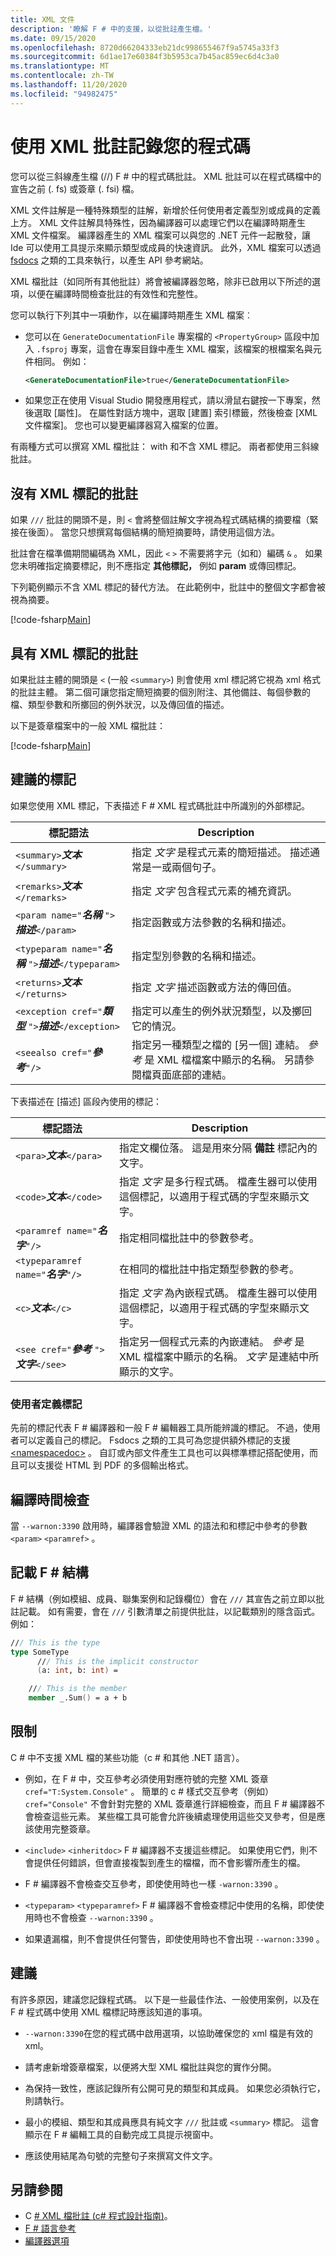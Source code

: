 ```yaml
---
title: XML 文件
description: '瞭解 F # 中的支援，以從批註產生檔。'
ms.date: 09/15/2020
ms.openlocfilehash: 8720d66204333eb21dc998655467f9a5745a33f3
ms.sourcegitcommit: 6d1ae17e60384f3b5953ca7b45ac859ec6d4c3a0
ms.translationtype: MT
ms.contentlocale: zh-TW
ms.lasthandoff: 11/20/2020
ms.locfileid: "94982475"
---
```

# <a name="document-your-code-with-xml-comments"></a>使用 XML 批註記錄您的程式碼

您可以從三斜線產生檔 (//) F # 中的程式碼批註。 XML 批註可以在程式碼檔中的宣告之前 (. fs) 或簽章 (. fsi) 檔。

XML 文件註解是一種特殊類型的註解，新增於任何使用者定義型別或成員的定義上方。
XML 文件註解具特殊性，因為編譯器可以處理它們以在編譯時期產生 XML 文件檔案。
編譯器產生的 XML 檔案可以與您的 .NET 元件一起散發，讓 Ide 可以使用工具提示來顯示類型或成員的快速資訊。 此外，XML 檔案可以透過 [fsdocs](http://fsprojects.github.io/FSharp.Formatting/) 之類的工具來執行，以產生 API 參考網站。

XML 檔批註（如同所有其他批註）將會被編譯器忽略，除非已啟用以下所述的選項，以便在編譯時間檢查批註的有效性和完整性。

您可以執行下列其中一項動作，以在編譯時期產生 XML 檔案︰

- 您可以在 `GenerateDocumentationFile` 專案檔的 `<PropertyGroup>` 區段中加入 `.fsproj` 專案，這會在專案目錄中產生 XML 檔案，該檔案的根檔案名與元件相同。 例如：

   ```xml
   <GenerateDocumentationFile>true</GenerateDocumentationFile>
   ```

- 如果您正在使用 Visual Studio 開發應用程式，請以滑鼠右鍵按一下專案，然後選取 [屬性]。 在屬性對話方塊中，選取 [建置] 索引標籤，然後檢查 [XML 文件檔案]。 您也可以變更編譯器寫入檔案的位置。

有兩種方式可以撰寫 XML 檔批註： with 和不含 XML 標記。 兩者都使用三斜線批註。

## <a name="comments-without-xml-tags"></a>沒有 XML 標記的批註

如果 `///` 批註的開頭不是，則 `<` 會將整個註解文字視為程式碼結構的摘要檔（緊接在後面）。 當您只想撰寫每個結構的簡短摘要時，請使用這個方法。

批註會在檔準備期間編碼為 XML，因此 `<` `>` 不需要將字元（如和）編碼 `&` 。 如果您未明確指定摘要標記，則不應指定 **其他標記，** 例如 **param** 或傳回標記。

下列範例顯示不含 XML 標記的替代方法。 在此範例中，批註中的整個文字都會被視為摘要。

[!code-fsharp[Main](~/samples/snippets/fsharp/lang-ref-2/snippet7102.fs)]

## <a name="comments-with-xml-tags"></a>具有 XML 標記的批註

如果批註主體的開頭是 `<` (一般 `<summary>`) 則會使用 xml 標記將它視為 xml 格式的批註主體。 第二個可讓您指定簡短摘要的個別附注、其他備註、每個參數的檔、類型參數和所擲回的例外狀況，以及傳回值的描述。

以下是簽章檔案中的一般 XML 檔批註：

[!code-fsharp[Main](~/samples/snippets/fsharp/lang-ref-2/snippet7101.fs)]

## <a name="recommended-tags"></a>建議的標記

如果您使用 XML 標記，下表描述 F # XML 程式碼批註中所識別的外部標記。

| 標記語法                                  | Description |
|---------------------------------------------|-----------|
| `<summary>`**_文本_**`</summary>`           | 指定 *文字* 是程式元素的簡短描述。 描述通常是一或兩個句子。|
| `<remarks>`**_文本_**`</remarks>`           | 指定 *文字* 包含程式元素的補充資訊。|
| `<param name="`**_名稱_** `">`**_描述_**`</param>` | 指定函數或方法參數的名稱和描述。|
| `<typeparam name="`**_名稱_** `">`**_描述_**`</typeparam>` | 指定型別參數的名稱和描述。|
| `<returns>`**_文本_**`</returns>`           | 指定 *文字* 描述函數或方法的傳回值。|
| `<exception cref="`**_類型_** `">`**_描述_**`</exception>` |指定可以產生的例外狀況類型，以及擲回它的情況。|
| `<seealso cref="`**_參考_**`"/>`      | 指定另一種類型之檔的 [另一個] 連結。 *參考* 是 XML 檔檔案中顯示的名稱。 另請參閱檔頁面底部的連結。|

下表描述在 [描述] 區段內使用的標記：

| 標記語法                                | Description |
|-------------------------------------------|-------------|
| `<para>`**_文本_**`</para>`               | 指定文欄位落。 這是用來分隔 **備註** 標記內的文字。|
| `<code>`**_文本_**`</code>`               | 指定 *文字* 是多行程式碼。 檔產生器可以使用這個標記，以適用于程式碼的字型來顯示文字。|
| `<paramref name="`**_名字_**`"/>`         | 指定相同檔批註中的參數參考。|
| `<typeparamref name="`**_名字_**`"/>`     | 在相同的檔批註中指定類型參數的參考。|
| `<c>`**_文本_**`</c>`                     | 指定 *文字* 為內嵌程式碼。 檔產生器可以使用這個標記，以適用于程式碼的字型來顯示文字。|
| `<see cref="`**_參考_** `">`**_文字_**`</see>` | 指定另一個程式元素的內嵌連結。 *參考* 是 XML 檔檔案中顯示的名稱。 *文字* 是連結中所顯示的文字。|

### <a name="user-defined-tags"></a>使用者定義標記

先前的標記代表 F # 編譯器和一般 F # 編輯器工具所能辨識的標記。 不過，使用者可以定義自己的標記。
Fsdocs 之類的工具可為您提供額外標記的支援 [\<namespacedoc>](https://github.com/fsharp/fslang-design/blob/master/tooling/FST-1031-xmldoc-extensions.md) 。
自訂或內部文件產生工具也可以與標準標記搭配使用，而且可以支援從 HTML 到 PDF 的多個輸出格式。

## <a name="compile-time-checking"></a>編譯時間檢查

當 `--warnon:3390` 啟用時，編譯器會驗證 XML 的語法和和標記中參考的參數 `<param>` `<paramref>` 。

## <a name="documenting-f-constructs"></a>記載 F # 結構

F # 結構（例如模組、成員、聯集案例和記錄欄位）會在 `///` 其宣告之前立即以批註記載。
如有需要，會在 `///` 引數清單之前提供批註，以記載類別的隱含函式。 例如：

```fsharp
/// This is the type
type SomeType
      /// This is the implicit constructor
      (a: int, b: int) =

    /// This is the member
    member _.Sum() = a + b
```

## <a name="limitations"></a>限制

C # 中不支援 XML 檔的某些功能（c # 和其他 .NET 語言）。

- 例如，在 F # 中，交互參考必須使用對應符號的完整 XML 簽章 `cref="T:System.Console"` 。
  簡單的 c # 樣式交互參考（例如） `cref="Console"` 不會針對完整的 XML 簽章進行詳細檢查，而且 F # 編譯器不會檢查這些元素。 某些檔工具可能會允許後續處理使用這些交叉參考，但是應該使用完整簽章。
  
- `<include>` `<inheritdoc>` F # 編譯器不支援這些標記。 如果使用它們，則不會提供任何錯誤，但會直接複製到產生的檔檔，而不會影響所產生的檔。

- F # 編譯器不會檢查交互參考，即使使用時也一樣 `-warnon:3390` 。

- `<typeparam>` `<typeparamref>` F # 編譯器不會檢查標記中使用的名稱，即使使用時也不會檢查 `--warnon:3390` 。

- 如果遺漏檔，則不會提供任何警告，即使使用時也不會出現 `--warnon:3390` 。

## <a name="recommendations"></a>建議

有許多原因，建議您記錄程式碼。 以下是一些最佳作法、一般使用案例，以及在 F # 程式碼中使用 XML 檔標記時應該知道的事項。

- `--warnon:3390`在您的程式碼中啟用選項，以協助確保您的 xml 檔是有效的 xml。

- 請考慮新增簽章檔案，以便將大型 XML 檔批註與您的實作分開。

- 為保持一致性，應該記錄所有公開可見的類型和其成員。 如果您必須執行它，則請執行。

- 最小的模組、類型和其成員應具有純文字 `///` 批註或 `<summary>` 標記。 這會顯示在 F # 編輯工具的自動完成工具提示視窗中。

- 應該使用結尾為句號的完整句子來撰寫文件文字。

## <a name="see-also"></a>另請參閱

- C [# XML 檔批註 &#40;c&#35; 程式設計指南&#41;](../../csharp/programming-guide/xmldoc/index.md)。
- [F # 語言參考](index.md)
- [編譯器選項](compiler-options.md)
